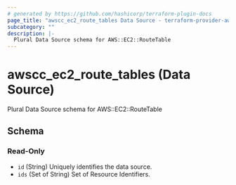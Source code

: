 ```yaml
---
# generated by https://github.com/hashicorp/terraform-plugin-docs
page_title: "awscc_ec2_route_tables Data Source - terraform-provider-awscc"
subcategory: ""
description: |-
  Plural Data Source schema for AWS::EC2::RouteTable
---
```


# awscc_ec2_route_tables (Data Source)

Plural Data Source schema for AWS::EC2::RouteTable



<!-- schema generated by tfplugindocs -->
## Schema

### Read-Only

- `id` (String) Uniquely identifies the data source.
- `ids` (Set of String) Set of Resource Identifiers.
